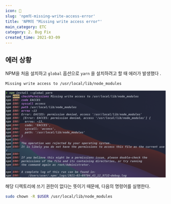 ```yaml
---
icon: 🐞
slug: 'npm의-missing-write-access-error'
title: 'NPM의 "Missing write access error"'
main_category: ETC
category: 2. Bug Fix
created_time: 2021-03-09
---
```


## 에러 상황

NPM을 처음 설치하고 `global` 옵션으로 `yarn` 을 설치하려고 할 때 에러가 발생했다
.

```bash
Missing write access to /usr/local/lib/node_modules
```

![2021-03-09-npm의-missing-write-access-error-image-0](./images/2021-03-09-npm의-missing-write-access-error-image-0.png)

해당 디렉토리에 쓰기 권한이 없다는 뜻이기 때문에, 다음의 명령어를 실행한다.

```bash
sudo chown -R $USER /usr/local/lib/node_modules
```

<br />
